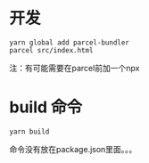 # 开发

```
yarn global add parcel-bundler
parcel src/index.html
```
注：有可能需要在parcel前加一个npx

# build 命令
```
yarn build
```
命令没有放在package.json里面。。。
